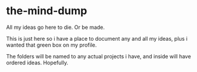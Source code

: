 # the-mind-dump
All my ideas go here to die. Or be made. 

This is just here so i have a place to document any and all my ideas, plus i wanted that green box on my profile.

The folders will be named to any actual projects i have, and inside will have ordered ideas. Hopefully.
